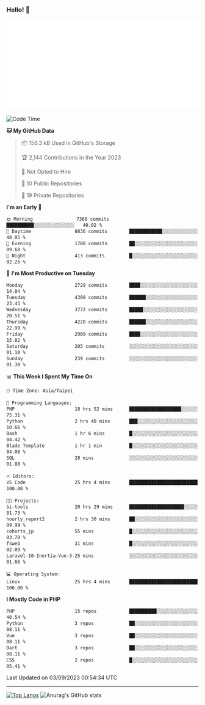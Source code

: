 ### Hello! 👋

![Metrics](/metrics.classic.svg)

<!--START_SECTION:waka-->
![Code Time](http://img.shields.io/badge/Code%20Time-597%20hrs%2050%20mins-blue)

**🐱 My GitHub Data** 

> 📦 156.3 kB Used in GitHub's Storage 
 > 
> 🏆 2,144 Contributions in the Year 2023
 > 
> 🚫 Not Opted to Hire
 > 
> 📜 10 Public Repositories 
 > 
> 🔑 19 Private Repositories 
 > 
**I'm an Early 🐤** 

```text
🌞 Morning                7360 commits        ██████████░░░░░░░░░░░░░░░   40.02 % 
🌆 Daytime                8836 commits        ████████████░░░░░░░░░░░░░   48.05 % 
🌃 Evening                1780 commits        ██░░░░░░░░░░░░░░░░░░░░░░░   09.68 % 
🌙 Night                  413 commits         █░░░░░░░░░░░░░░░░░░░░░░░░   02.25 % 
```
📅 **I'm Most Productive on Tuesday** 

```text
Monday                   2729 commits        ████░░░░░░░░░░░░░░░░░░░░░   14.84 % 
Tuesday                  4309 commits        ██████░░░░░░░░░░░░░░░░░░░   23.43 % 
Wednesday                3772 commits        █████░░░░░░░░░░░░░░░░░░░░   20.51 % 
Thursday                 4228 commits        ██████░░░░░░░░░░░░░░░░░░░   22.99 % 
Friday                   2909 commits        ████░░░░░░░░░░░░░░░░░░░░░   15.82 % 
Saturday                 203 commits         ░░░░░░░░░░░░░░░░░░░░░░░░░   01.10 % 
Sunday                   239 commits         ░░░░░░░░░░░░░░░░░░░░░░░░░   01.30 % 
```


📊 **This Week I Spent My Time On** 

```text
🕑︎ Time Zone: Asia/Taipei

💬 Programming Languages: 
PHP                      18 hrs 52 mins      ███████████████████░░░░░░   75.31 % 
Python                   2 hrs 40 mins       ███░░░░░░░░░░░░░░░░░░░░░░   10.66 % 
Bash                     1 hr 6 mins         █░░░░░░░░░░░░░░░░░░░░░░░░   04.42 % 
Blade Template           1 hr 1 min          █░░░░░░░░░░░░░░░░░░░░░░░░   04.08 % 
SQL                      28 mins             ░░░░░░░░░░░░░░░░░░░░░░░░░   01.88 % 

🔥 Editors: 
VS Code                  25 hrs 4 mins       █████████████████████████   100.00 % 

🐱‍💻 Projects: 
bi-tools                 20 hrs 29 mins      ████████████████████░░░░░   81.73 % 
hourly_report2           2 hrs 30 mins       ██░░░░░░░░░░░░░░░░░░░░░░░   09.99 % 
cohorts_jp               55 mins             █░░░░░░░░░░░░░░░░░░░░░░░░   03.70 % 
fsweb                    31 mins             █░░░░░░░░░░░░░░░░░░░░░░░░   02.09 % 
Laravel-10-Inertia-Vue-3-25 mins             ░░░░░░░░░░░░░░░░░░░░░░░░░   01.66 % 

💻 Operating System: 
Linux                    25 hrs 4 mins       █████████████████████████   100.00 % 
```

**I Mostly Code in PHP** 

```text
PHP                      15 repos            ██████████░░░░░░░░░░░░░░░   40.54 % 
Python                   3 repos             ██░░░░░░░░░░░░░░░░░░░░░░░   08.11 % 
Vue                      3 repos             ██░░░░░░░░░░░░░░░░░░░░░░░   08.11 % 
Dart                     3 repos             ██░░░░░░░░░░░░░░░░░░░░░░░   08.11 % 
CSS                      2 repos             █░░░░░░░░░░░░░░░░░░░░░░░░   05.41 % 
```




 Last Updated on 03/09/2023 00:54:34 UTC
<!--END_SECTION:waka-->

<hr>

<span style="display:inline-block">[![Top Langs](https://github-readme-stats.vercel.app/api/top-langs/?username=maureendadap&layout=compact&theme=transparent)](https://github.com/anuraghazra/github-readme-stats)</span>
<span style="display:inline-block">![Anurag's GitHub stats](https://github-readme-stats.vercel.app/api?username=maureendadap&show_icons=true&theme=transparent&count_private=true)</span>

<!--
**MaureenDadap/maureendadap** is a ✨ _special_ ✨ repository because its `README.md` (this file) appears on your GitHub profile.

Here are some ideas to get you started:

- 🔭 I’m currently working on ...
- 🌱 I’m currently learning ...
- 👯 I’m looking to collaborate on ...
- 🤔 I’m looking for help with ...
- 💬 Ask me about ...
- 📫 How to reach me: ...
- 😄 Pronouns: ...
- ⚡ Fun fact: ...
-->
